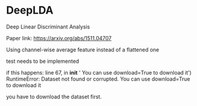 # DeepLDA
Deep Linear Discriminant Analysis

Paper link: https://arxiv.org/abs/1511.04707

Using channel-wise average feature instead of a flattened one

test needs to be implemented


if this happens:
line 67, in __init__
    ' You can use download=True to download it')
RuntimeError: Dataset not found or corrupted. You can use download=True to download it


you have to download the dataset first.
